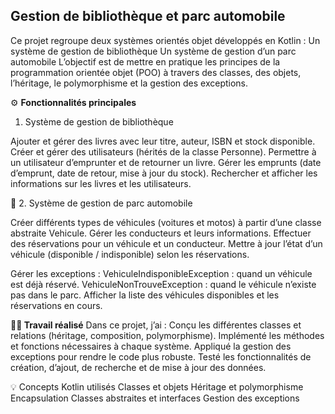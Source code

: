 ## **Gestion de bibliothèque et parc automobile**
Ce projet regroupe deux systèmes orientés objet développés en Kotlin :
Un système de gestion de bibliothèque
Un système de gestion d’un parc automobile
L’objectif est de mettre en pratique les principes de la programmation orientée objet (POO) à travers des classes, des objets, l’héritage, le polymorphisme et la gestion des exceptions.

⚙️ **Fonctionnalités principales**
1. Système de gestion de bibliothèque

Ajouter et gérer des livres avec leur titre, auteur, ISBN et stock disponible.
Créer et gérer des utilisateurs (hérités de la classe Personne).
Permettre à un utilisateur d’emprunter et de retourner un livre.
Gérer les emprunts (date d’emprunt, date de retour, mise à jour du stock).
Rechercher et afficher les informations sur les livres et les utilisateurs.

🔹 2. Système de gestion de parc automobile

Créer différents types de véhicules (voitures et motos) à partir d’une classe abstraite Vehicule.
Gérer les conducteurs et leurs informations.
Effectuer des réservations pour un véhicule et un conducteur.
Mettre à jour l’état d’un véhicule (disponible / indisponible) selon les réservations.

Gérer les exceptions :
VehiculeIndisponibleException : quand un véhicule est déjà réservé.
VehiculeNonTrouveException : quand le véhicule n’existe pas dans le parc.
Afficher la liste des véhicules disponibles et les réservations en cours.

**🧑‍💻 Travail réalisé**
Dans ce projet, j’ai :
Conçu les différentes classes et relations (héritage, composition, polymorphisme).
Implémenté les méthodes et fonctions nécessaires à chaque système.
Appliqué la gestion des exceptions pour rendre le code plus robuste.
Testé les fonctionnalités de création, d’ajout, de recherche et de mise à jour des données.

💡 Concepts Kotlin utilisés
Classes et objets
Héritage et polymorphisme
Encapsulation
Classes abstraites et interfaces
Gestion des exceptions
